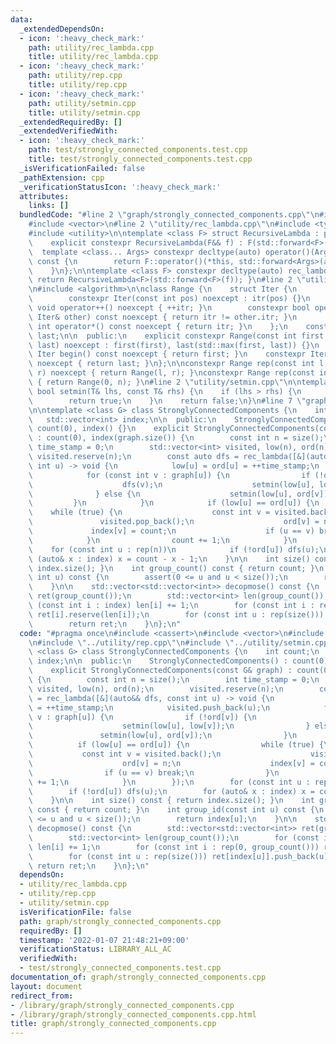 ```yaml
---
data:
  _extendedDependsOn:
  - icon: ':heavy_check_mark:'
    path: utility/rec_lambda.cpp
    title: utility/rec_lambda.cpp
  - icon: ':heavy_check_mark:'
    path: utility/rep.cpp
    title: utility/rep.cpp
  - icon: ':heavy_check_mark:'
    path: utility/setmin.cpp
    title: utility/setmin.cpp
  _extendedRequiredBy: []
  _extendedVerifiedWith:
  - icon: ':heavy_check_mark:'
    path: test/strongly_connected_components.test.cpp
    title: test/strongly_connected_components.test.cpp
  _isVerificationFailed: false
  _pathExtension: cpp
  _verificationStatusIcon: ':heavy_check_mark:'
  attributes:
    links: []
  bundledCode: "#line 2 \"graph/strongly_connected_components.cpp\"\n#include <cassert>\n\
    #include <vector>\n#line 2 \"utility/rec_lambda.cpp\"\n#include <type_traits>\n\
    #include <utility>\n\ntemplate <class F> struct RecursiveLambda : private F {\n\
    \    explicit constexpr RecursiveLambda(F&& f) : F(std::forward<F>(f)) {}\n  \
    \  template <class... Args> constexpr decltype(auto) operator()(Args&&... args)\
    \ const {\n        return F::operator()(*this, std::forward<Args>(args)...);\n\
    \    }\n};\n\ntemplate <class F> constexpr decltype(auto) rec_lambda(F&& f) {\
    \ return RecursiveLambda<F>(std::forward<F>(f)); }\n#line 2 \"utility/rep.cpp\"\
    \n#include <algorithm>\n\nclass Range {\n    struct Iter {\n        int itr;\n\
    \        constexpr Iter(const int pos) noexcept : itr(pos) {}\n        constexpr\
    \ void operator++() noexcept { ++itr; }\n        constexpr bool operator!=(const\
    \ Iter& other) const noexcept { return itr != other.itr; }\n        constexpr\
    \ int operator*() const noexcept { return itr; }\n    };\n    const Iter first,\
    \ last;\n\n  public:\n    explicit constexpr Range(const int first, const int\
    \ last) noexcept : first(first), last(std::max(first, last)) {}\n    constexpr\
    \ Iter begin() const noexcept { return first; }\n    constexpr Iter end() const\
    \ noexcept { return last; }\n};\n\nconstexpr Range rep(const int l, const int\
    \ r) noexcept { return Range(l, r); }\nconstexpr Range rep(const int n) noexcept\
    \ { return Range(0, n); }\n#line 2 \"utility/setmin.cpp\"\n\ntemplate <class T>\
    \ bool setmin(T& lhs, const T& rhs) {\n    if (lhs > rhs) {\n        lhs = rhs;\n\
    \        return true;\n    }\n    return false;\n}\n#line 7 \"graph/strongly_connected_components.cpp\"\
    \n\ntemplate <class G> class StronglyConnectedComponents {\n    int count;\n \
    \   std::vector<int> index;\n\n  public:\n    StronglyConnectedComponents() :\
    \ count(0), index() {}\n    explicit StronglyConnectedComponents(const G& graph)\
    \ : count(0), index(graph.size()) {\n        const int n = size();\n        int\
    \ time_stamp = 0;\n        std::vector<int> visited, low(n), ord(n);\n       \
    \ visited.reserve(n);\n        const auto dfs = rec_lambda([&](auto&& dfs, const\
    \ int u) -> void {\n            low[u] = ord[u] = ++time_stamp;\n            visited.push_back(u);\n\
    \            for (const int v : graph[u]) {\n                if (!ord[v]) {\n\
    \                    dfs(v);\n                    setmin(low[u], low[v]);\n  \
    \              } else {\n                    setmin(low[u], ord[v]);\n       \
    \         }\n            }\n            if (low[u] == ord[u]) {\n            \
    \    while (true) {\n                    const int v = visited.back();\n     \
    \               visited.pop_back();\n                    ord[v] = n;\n       \
    \             index[v] = count;\n                    if (u == v) break;\n    \
    \            }\n                count += 1;\n            }\n        });\n    \
    \    for (const int u : rep(n))\n            if (!ord[u]) dfs(u);\n        for\
    \ (auto& x : index) x = count - x - 1;\n    }\n\n    int size() const { return\
    \ index.size(); }\n    int group_count() const { return count; }\n    int group_id(const\
    \ int u) const {\n        assert(0 <= u and u < size());\n        return index[u];\n\
    \    }\n\n    std::vector<std::vector<int>> decopmose() const {\n        std::vector<std::vector<int>>\
    \ ret(group_count());\n        std::vector<int> len(group_count());\n        for\
    \ (const int i : index) len[i] += 1;\n        for (const int i : rep(0, group_count()))\
    \ ret[i].reserve(len[i]);\n        for (const int u : rep(size())) ret[index[u]].push_back(u);\n\
    \        return ret;\n    }\n};\n"
  code: "#pragma once\n#include <cassert>\n#include <vector>\n#include \"../utility/rec_lambda.cpp\"\
    \n#include \"../utility/rep.cpp\"\n#include \"../utility/setmin.cpp\"\n\ntemplate\
    \ <class G> class StronglyConnectedComponents {\n    int count;\n    std::vector<int>\
    \ index;\n\n  public:\n    StronglyConnectedComponents() : count(0), index() {}\n\
    \    explicit StronglyConnectedComponents(const G& graph) : count(0), index(graph.size())\
    \ {\n        const int n = size();\n        int time_stamp = 0;\n        std::vector<int>\
    \ visited, low(n), ord(n);\n        visited.reserve(n);\n        const auto dfs\
    \ = rec_lambda([&](auto&& dfs, const int u) -> void {\n            low[u] = ord[u]\
    \ = ++time_stamp;\n            visited.push_back(u);\n            for (const int\
    \ v : graph[u]) {\n                if (!ord[v]) {\n                    dfs(v);\n\
    \                    setmin(low[u], low[v]);\n                } else {\n     \
    \               setmin(low[u], ord[v]);\n                }\n            }\n  \
    \          if (low[u] == ord[u]) {\n                while (true) {\n         \
    \           const int v = visited.back();\n                    visited.pop_back();\n\
    \                    ord[v] = n;\n                    index[v] = count;\n    \
    \                if (u == v) break;\n                }\n                count\
    \ += 1;\n            }\n        });\n        for (const int u : rep(n))\n    \
    \        if (!ord[u]) dfs(u);\n        for (auto& x : index) x = count - x - 1;\n\
    \    }\n\n    int size() const { return index.size(); }\n    int group_count()\
    \ const { return count; }\n    int group_id(const int u) const {\n        assert(0\
    \ <= u and u < size());\n        return index[u];\n    }\n\n    std::vector<std::vector<int>>\
    \ decopmose() const {\n        std::vector<std::vector<int>> ret(group_count());\n\
    \        std::vector<int> len(group_count());\n        for (const int i : index)\
    \ len[i] += 1;\n        for (const int i : rep(0, group_count())) ret[i].reserve(len[i]);\n\
    \        for (const int u : rep(size())) ret[index[u]].push_back(u);\n       \
    \ return ret;\n    }\n};\n"
  dependsOn:
  - utility/rec_lambda.cpp
  - utility/rep.cpp
  - utility/setmin.cpp
  isVerificationFile: false
  path: graph/strongly_connected_components.cpp
  requiredBy: []
  timestamp: '2022-01-07 21:48:21+09:00'
  verificationStatus: LIBRARY_ALL_AC
  verifiedWith:
  - test/strongly_connected_components.test.cpp
documentation_of: graph/strongly_connected_components.cpp
layout: document
redirect_from:
- /library/graph/strongly_connected_components.cpp
- /library/graph/strongly_connected_components.cpp.html
title: graph/strongly_connected_components.cpp
---
```

